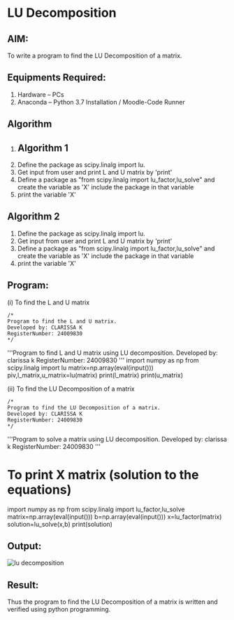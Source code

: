 # LU Decomposition 

## AIM:
To write a program to find the LU Decomposition of a matrix.

## Equipments Required:
1. Hardware – PCs
2. Anaconda – Python 3.7 Installation / Moodle-Code Runner

## Algorithm
1. ## Algorithm 1  
1. Define the package as scipy.linalg import lu. 
2. Get input from user and print L and U matrix by 'print'
3. Define a package as "from scipy.linalg import lu_factor,lu_solve" and create the variable as 'X' include the package in that variable
4. print the variable 'X'

## Algorithm 2
1. Define the package as scipy.linalg import lu. 
2. Get input from user and print L and U matrix by 'print'
3. Define a package as "from scipy.linalg import lu_factor,lu_solve" and create the variable as 'X' include the package in that variable
4. print the variable 'X'
   
## Program:
(i) To find the L and U matrix
```
/*
Program to find the L and U matrix.
Developed by: CLARISSA K
RegisterNumber: 24009830
*/
```
'''Program to find L and U matrix using LU decomposition.
Developed by: clarissa k
RegisterNumber: 24009830
'''
import numpy as np
from scipy.linalg import lu
matrix=np.array(eval(input()))
piv,l_matrix,u_matrix=lu(matrix)
print(l_matrix)
print(u_matrix)

(ii) To find the LU Decomposition of a matrix
```
/*
Program to find the LU Decomposition of a matrix.
Developed by: CLARISSA K
RegisterNumber: 24009830
*/
```
'''Program to solve a matrix using LU decomposition.
Developed by: clarissa k
RegisterNumber: 24009830
'''

# To print X matrix (solution to the equations)
import numpy as np
from scipy.linalg import lu_factor,lu_solve
matrix=np.array(eval(input()))
b=np.array(eval(input()))
x=lu_factor(matrix)
solution=lu_solve(x,b)
print(solution)


## Output:
![lu decomposition]()


## Result:
Thus the program to find the LU Decomposition of a matrix is written and verified using python programming.

